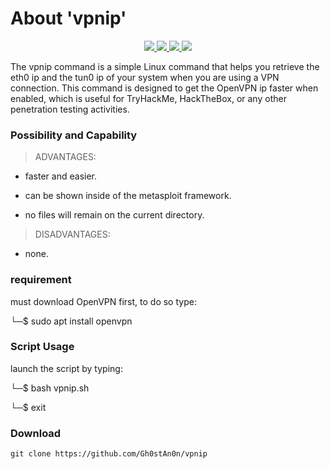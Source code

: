 # About 'vpnip'

<p align="center">
   </a>
      <a href="https://github.com/Gh0stAn0n/vpnip">
      <img src="https://img.shields.io/badge/Version-1.0.0-darkgreen">
        <img src="https://img.shields.io/badge/Release%20Date-febuary%202023-purple">
  <img src="https://shields.io/badge/Bash-100%25-066da5">
  <img src="https://shields.io/badge/Platform-Linux-darkred">
    </a>
  </p>
</p>

The vpnip command is a simple Linux command that helps you retrieve the eth0 ip and the tun0 ip of your system when you are using a VPN connection. This command is designed to get the OpenVPN ip faster when enabled, which is useful for TryHackMe, HackTheBox, or any other penetration testing activities.

### Possibility and Capability

> ADVANTAGES:

- faster and easier.

- can be shown inside of the metasploit framework.

- no files will remain on the current directory.

> DISADVANTAGES:

- none.

### requirement

must download OpenVPN first, to do so type:

└─$ sudo apt install openvpn

### Script Usage

launch the script by typing:

└─$ bash vpnip.sh

└─$ exit

### Download

    git clone https://github.com/Gh0stAn0n/vpnip
